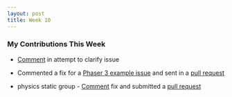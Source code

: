 ```yaml
---
layout: post
title: Week 10
---
```


### My Contributions This Week

* [Comment](https://github.com/photonstorm/phaser3-examples/issues/109) in attempt to clarify issue 

* Commented a fix for a [Phaser 3 example issue](https://github.com/photonstorm/phaser3-examples/issues/17) and sent in a [pull request](https://github.com/photonstorm/phaser3-examples/pull/115)

* physics static group - [Comment]() fix and submitted a [pull request](https://github.com/photonstorm/phaser3-examples/pull/117)
